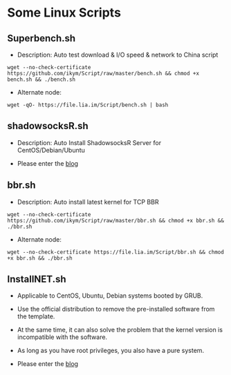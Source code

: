 # Some Linux Scripts

## Superbench.sh
- Description: Auto test download & I/O speed & network to China script

```
wget --no-check-certificate https://github.com/ikym/Script/raw/master/bench.sh && chmod +x bench.sh && ./bench.sh
```

- Alternate node:

```
wget -qO- https://file.lia.im/Script/bench.sh | bash
```

## shadowsocksR.sh
- Description: Auto Install ShadowsocksR Server for CentOS/Debian/Ubuntu

- Please enter the [blog](https://www.mlio.net)

## bbr.sh
- Description: Auto install latest kernel for TCP BBR

```
wget --no-check-certificate https://github.com/ikym/Script/raw/master/bbr.sh && chmod +x bbr.sh && ./bbr.sh
```

- Alternate node:

```
wget --no-check-certificate https://file.lia.im/Script/bbr.sh && chmod +x bbr.sh && ./bbr.sh
```

## InstallNET.sh

 - Applicable to CentOS, Ubuntu, Debian systems booted by GRUB.
 - Use the official distribution to remove the pre-installed software from the template.
 - At the same time, it can also solve the problem that the kernel version is incompatible with the software.
 - As long as you have root privileges, you also have a pure system.
 
 - Please enter the [blog](https://www.mlio.net)
